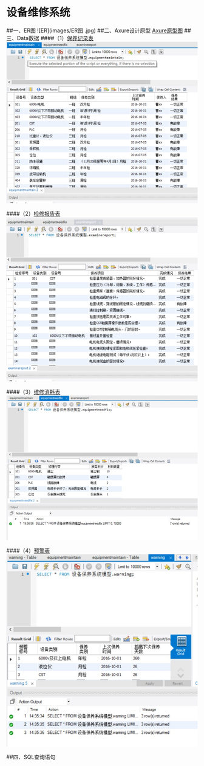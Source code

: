 # 设备维修系统
##一、ER图
![ER](images/ER图 .jpg)
##二、Axure设计原型
[Axure原型图](设备保养原型.rp)
##三、Data数据
####（1）[保养记录表](数据/设备保养系统模型_equipmentmaintain.sql)  
![data1.jpg](images/data1.jpg)  

####（2）[检修报告表](数据/设备保养系统模型_examinereport.sql)  
![data3.jpg](images/data3.jpg)  

####（3）[维修消耗表](数据/设备保养系统模型_equipmentneedfix.sql)  
![data2.jpg](images/data2.jpg)  

####（4）[预警表](数据/设备保养系统模型_warning.sql)  
![data4.jpg](images/data4.jpg)

##四、SQL查询语句
